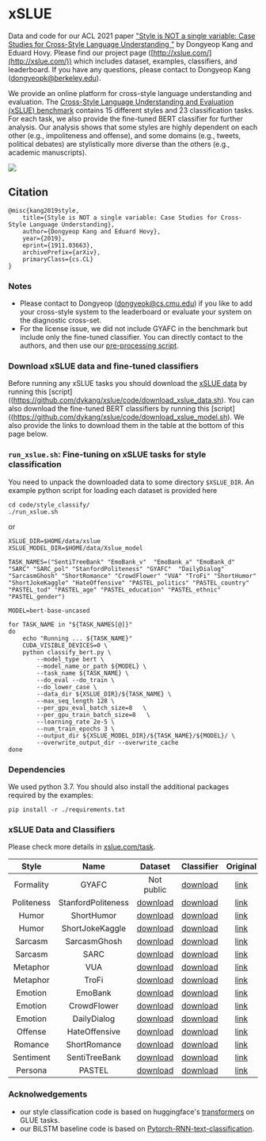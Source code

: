 # xSLUE
Data and code for our ACL 2021 paper ["Style is NOT a single variable: Case Studies for Cross-Style Language Understanding
"](https://arxiv.org/abs/1911.03663) by Dongyeop Kang and Eduard Hovy. Please find our project page ([http://xslue.com/](http://xslue.com/)) which includes dataset, examples, classifiers, and leaderboard. If you have any questions, please contact to Dongyeop Kang (dongyeopk@berkeley.edu).

We provide an online platform for cross-style language understanding and evaluation.
The [Cross-Style Language Understanding and Evaluation (xSLUE) benchmark](https://xslue.com/) contains 15 different styles and 23 classification tasks. For each task, we also provide the fine-tuned BERT classifier for further analysis. Our analysis shows that some styles are highly dependent on each other (e.g., impoliteness and offense), and some domains (e.g., tweets, political debates) are stylistically more diverse than the others (e.g., academic manuscripts).


![](correlation.png)

## Citation
    @misc{kang2019style,
        title={Style is NOT a single variable: Case Studies for Cross-Style Language Understanding},
        author={Dongyeop Kang and Eduard Hovy},
        year={2019},
        eprint={1911.03663},
        archivePrefix={arXiv},
        primaryClass={cs.CL}
    }

### Notes
- Please contact to Dongyeop (dongyeok@cs.cmu.edu) if you like to add your cross-style system to the leaderboard or evaluate your system on the diagnostic cross-set.
- For the license issue, we did not include GYAFC in the benchmark but include only the fine-tuned classifier. You can directly contact to the authors, and then use our [pre-processing script](https://github.com/dykang/xslue/code/prepare/preprocess/convert_gyafc_to_slue.py).

### Download xSLUE data and fine-tuned classifiers
Before running any xSLUE tasks you should download the
[xSLUE data](https://xslue.com/task) by running this [script]((https://github.com/dykang/xslue/code/download_xslue_data.sh). You can also download the fine-tuned BERT classifiers by running this [script]((https://github.com/dykang/xslue/code/download_xslue_model.sh). We also provide the links to download them in the table at the bottom of this page below. 


### `run_xslue.sh`: Fine-tuning on xSLUE tasks for style classification
You need to unpack the downloaded data to some directory `$XSLUE_DIR`. An example python script for loading each dataset is provided here
```shell
cd code/style_classify/
./run_xslue.sh
```

or

```shell
XSLUE_DIR=$HOME/data/xslue
XSLUE_MODEL_DIR=$HOME/data/Xslue_model

TASK_NAMES=("SentiTreeBank" "EmoBank_v"  "EmoBank_a" "EmoBank_d" "SARC" "SARC_pol" "StanfordPoliteness" "GYAFC"  "DailyDialog" "SarcasmGhosh" "ShortRomance" "CrowdFlower" "VUA" "TroFi" "ShortHumor" "ShortJokeKaggle" "HateOffensive" "PASTEL_politics" "PASTEL_country" "PASTEL_tod" "PASTEL_age" "PASTEL_education" "PASTEL_ethnic" "PASTEL_gender")

MODEL=bert-base-uncased

for TASK_NAME in "${TASK_NAMES[@]}"
do
    echo "Running ... ${TASK_NAME}"
    CUDA_VISIBLE_DEVICES=0 \
    python classify_bert.py \
        --model_type bert \
        --model_name_or_path ${MODEL} \
        --task_name ${TASK_NAME} \
        --do_eval --do_train \
        --do_lower_case \
        --data_dir ${XSLUE_DIR}/${TASK_NAME} \
        --max_seq_length 128 \
        --per_gpu_eval_batch_size=8   \
        --per_gpu_train_batch_size=8   \
        --learning_rate 2e-5 \
        --num_train_epochs 3 \
        --output_dir ${XSLUE_MODEL_DIR}/${TASK_NAME}/${MODEL}/ \
        --overwrite_output_dir --overwrite_cache
done
```


### Dependencies
We used python 3.7. You should also install the additional packages required by the examples:

```shell
pip install -r ./requirements.txt
```

### xSLUE Data and Classifiers
Please check more details in [xslue.com/task](http://xslue.com/task).

| Style | Name |  Dataset | Classifier | Original |
| :---: | :---: | :---: | :---: | :---: |
| Formality | GYAFC | Not public  | [download](http://dongtae.lti.cs.cmu.edu/data/xslue_model_v0.1/GYAFC.zip) | [link](https://github.com/raosudha89/GYAFC-corpus) |
| Politeness | StanfordPoliteness | [download](http://dongtae.lti.cs.cmu.edu/data/xslue_v0.1/StanfordPoliteness.zip) | [download](http://dongtae.lti.cs.cmu.edu/data/xslue_model_v0.1/StanfordPoliteness.zip) | [link](https://www.cs.cornell.edu/~cristian/Politeness.html) |
|  Humor |  ShortHumor | [download](http://dongtae.lti.cs.cmu.edu/data/xslue_v0.1/ShortHumor.zip) | [download](http://dongtae.lti.cs.cmu.edu/data/xslue_model_v0.1/ShortHumor.zip) | [link](http://dongtae.lti.cs.cmu.edu:2828/github.com/CrowdTruth/Short-Text-Corpus-For-Humor-Detection) |
|  Humor |  ShortJokeKaggle | [download](http://dongtae.lti.cs.cmu.edu/data/xslue_v0.1/ShortJokeKaggle.zip) | [download](http://dongtae.lti.cs.cmu.edu/data/xslue_model_v0.1/ShortJokeKaggle.zip) | [link](https://github.com/amoudgl/short-jokes-dataset) |
|  Sarcasm | SarcasmGhosh  | [download](http://dongtae.lti.cs.cmu.edu/data/xslue_v0.1/SarcasmGhosh.zip) | [download](http://dongtae.lti.cs.cmu.edu/data/xslue_model_v0.1/SarcasmGhosh.zip) | [link](https://github.com/AniSkywalker/SarcasmDetection) |
| Sarcasm  |  SARC | [download](http://dongtae.lti.cs.cmu.edu/data/xslue_v0.1/SARC.zip) | [download](http://dongtae.lti.cs.cmu.edu/data/xslue_model_v0.1/SARC.zip) | [link](https://github.com/NLPrinceton/SARC) |
| Metaphor  |  VUA | [download](http://dongtae.lti.cs.cmu.edu/data/xslue_v0.1/VUA.zip) | [download](http://dongtae.lti.cs.cmu.edu/data/xslue_model_v0.1/VUA.zip) | [link](http://www.vismet.org/metcor/documentation/home.html) |
|  Metaphor | TroFi  | [download](http://dongtae.lti.cs.cmu.edu/data/xslue_v0.1/TroFi.zip) | [download](http://dongtae.lti.cs.cmu.edu/data/xslue_model_v0.1/TroFi.zip) | [link](http://natlang.cs.sfu.ca/software/trofi.html) |
|  Emotion |  EmoBank | [download](http://dongtae.lti.cs.cmu.edu/data/xslue_v0.1/EmoBank.zip) | [download](http://dongtae.lti.cs.cmu.edu/data/xslue_model_v0.1/EmoBank.zip) | [link](https://github.com/JULIELab/EmoBank) |
|  Emotion |  CrowdFlower | [download](http://dongtae.lti.cs.cmu.edu/data/xslue_v0.1/CrowdFlower.zip) | [download](http://dongtae.lti.cs.cmu.edu/data/xslue_model_v0.1/CrowdFlower.zip) | [link](https://data.world/crowdflower/sentiment-analysis-in-text) |
|  Emotion |  DailyDialog | [download](http://dongtae.lti.cs.cmu.edu/data/xslue_v0.1/DailyDialog.zip) | [download](http://dongtae.lti.cs.cmu.edu/data/xslue_model_v0.1/DailyDialog.zip) | [link](http://yanran.li/dailydialog.html) |
| Offense |  HateOffensive | [download](http://dongtae.lti.cs.cmu.edu/data/xslue_v0.1/HateOffensive.zip) | [download](http://dongtae.lti.cs.cmu.edu/data/xslue_model_v0.1/HateOffensive.zip) | [link](https://github.com/t-davidson/hate-speech-and-offensive-language) |
| Romance  | ShortRomance  | [download](http://dongtae.lti.cs.cmu.edu/data/xslue_v0.1/ShortRomance.zip) | [download](http://dongtae.lti.cs.cmu.edu/data/xslue_model_v0.1/ShortRomance.zip) | [link](https://github.com/dykang/xslue) |
| Sentiment  |  SentiTreeBank | [download](http://dongtae.lti.cs.cmu.edu/data/xslue_v0.1/SentiTreeBank.zip) | [download](http://dongtae.lti.cs.cmu.edu/data/xslue_model_v0.1/SentiTreeBank.zip) | [link](https://nlp.stanford.edu/sentiment/treebank.html) |
| Persona  |  PASTEL | [download](http://dongtae.lti.cs.cmu.edu/data/xslue_v0.1/PASTEL.zip) | [download](http://dongtae.lti.cs.cmu.edu/data/xslue_model_v0.1/PASTEL.zip) | [link](https://github.com/dykang/PASTEL) |


### Acknolwedgements
 - our style classification code is based on huggingface's [transformers](https://github.com/huggingface/transformers) on GLUE tasks.
 - our BiLSTM baseline code is based on [Pytorch-RNN-text-classification](https://github.com/keishinkickback/Pytorch-RNN-text-classification).


